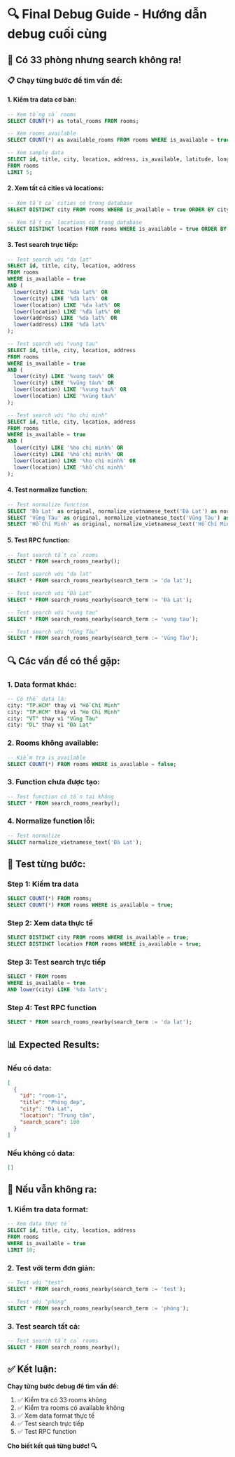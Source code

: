 # 🔍 Final Debug Guide - Hướng dẫn debug cuối cùng

## 🎯 **Có 33 phòng nhưng search không ra!**

### **📋 Chạy từng bước để tìm vấn đề:**

#### **1. Kiểm tra data cơ bản:**
```sql
-- Xem tổng số rooms
SELECT COUNT(*) as total_rooms FROM rooms;

-- Xem rooms available
SELECT COUNT(*) as available_rooms FROM rooms WHERE is_available = true;

-- Xem sample data
SELECT id, title, city, location, address, is_available, latitude, longitude
FROM rooms 
LIMIT 5;
```

#### **2. Xem tất cả cities và locations:**
```sql
-- Xem tất cả cities có trong database
SELECT DISTINCT city FROM rooms WHERE is_available = true ORDER BY city;

-- Xem tất cả locations có trong database
SELECT DISTINCT location FROM rooms WHERE is_available = true ORDER BY location;
```

#### **3. Test search trực tiếp:**
```sql
-- Test search với "da lat"
SELECT id, title, city, location, address
FROM rooms 
WHERE is_available = true 
AND (
  lower(city) LIKE '%da lat%' OR
  lower(city) LIKE '%đà lạt%' OR
  lower(location) LIKE '%da lat%' OR
  lower(location) LIKE '%đà lạt%' OR
  lower(address) LIKE '%da lat%' OR
  lower(address) LIKE '%đà lạt%'
);

-- Test search với "vung tau"
SELECT id, title, city, location, address
FROM rooms 
WHERE is_available = true 
AND (
  lower(city) LIKE '%vung tau%' OR
  lower(city) LIKE '%vũng tàu%' OR
  lower(location) LIKE '%vung tau%' OR
  lower(location) LIKE '%vũng tàu%'
);

-- Test search với "ho chi minh"
SELECT id, title, city, location, address
FROM rooms 
WHERE is_available = true 
AND (
  lower(city) LIKE '%ho chi minh%' OR
  lower(city) LIKE '%hồ chí minh%' OR
  lower(location) LIKE '%ho chi minh%' OR
  lower(location) LIKE '%hồ chí minh%'
);
```

#### **4. Test normalize function:**
```sql
-- Test normalize function
SELECT 'Đà Lạt' as original, normalize_vietnamese_text('Đà Lạt') as normalized;
SELECT 'Vũng Tàu' as original, normalize_vietnamese_text('Vũng Tàu') as normalized;
SELECT 'Hồ Chí Minh' as original, normalize_vietnamese_text('Hồ Chí Minh') as normalized;
```

#### **5. Test RPC function:**
```sql
-- Test search tất cả rooms
SELECT * FROM search_rooms_nearby();

-- Test search với "da lat"
SELECT * FROM search_rooms_nearby(search_term := 'da lat');

-- Test search với "Đà Lạt"
SELECT * FROM search_rooms_nearby(search_term := 'Đà Lạt');

-- Test search với "vung tau"
SELECT * FROM search_rooms_nearby(search_term := 'vung tau');

-- Test search với "Vũng Tàu"
SELECT * FROM search_rooms_nearby(search_term := 'Vũng Tàu');
```

## 🔍 **Các vấn đề có thể gặp:**

### **1. Data format khác:**
```sql
-- Có thể data là:
city: "TP.HCM" thay vì "Hồ Chí Minh"
city: "TP.HCM" thay vì "Ho Chi Minh"
city: "VT" thay vì "Vũng Tàu"
city: "DL" thay vì "Đà Lạt"
```

### **2. Rooms không available:**
```sql
-- Kiểm tra is_available
SELECT COUNT(*) FROM rooms WHERE is_available = false;
```

### **3. Function chưa được tạo:**
```sql
-- Test function có tồn tại không
SELECT * FROM search_rooms_nearby();
```

### **4. Normalize function lỗi:**
```sql
-- Test normalize
SELECT normalize_vietnamese_text('Đà Lạt');
```

## 🚀 **Test từng bước:**

### **Step 1: Kiểm tra data**
```sql
SELECT COUNT(*) FROM rooms;
SELECT COUNT(*) FROM rooms WHERE is_available = true;
```

### **Step 2: Xem data thực tế**
```sql
SELECT DISTINCT city FROM rooms WHERE is_available = true;
SELECT DISTINCT location FROM rooms WHERE is_available = true;
```

### **Step 3: Test search trực tiếp**
```sql
SELECT * FROM rooms 
WHERE is_available = true 
AND lower(city) LIKE '%da lat%';
```

### **Step 4: Test RPC function**
```sql
SELECT * FROM search_rooms_nearby(search_term := 'da lat');
```

## 📊 **Expected Results:**

### **Nếu có data:**
```json
[
  {
    "id": "room-1",
    "title": "Phòng đẹp",
    "city": "Đà Lạt",
    "location": "Trung tâm",
    "search_score": 100
  }
]
```

### **Nếu không có data:**
```json
[]
```

## 🎯 **Nếu vẫn không ra:**

### **1. Kiểm tra data format:**
```sql
-- Xem data thực tế
SELECT id, title, city, location, address 
FROM rooms 
WHERE is_available = true 
LIMIT 10;
```

### **2. Test với term đơn giản:**
```sql
-- Test với "test"
SELECT * FROM search_rooms_nearby(search_term := 'test');

-- Test với "phòng"
SELECT * FROM search_rooms_nearby(search_term := 'phòng');
```

### **3. Test search tất cả:**
```sql
-- Test search tất cả rooms
SELECT * FROM search_rooms_nearby();
```

## ✅ **Kết luận:**

**Chạy từng bước debug để tìm vấn đề:**
1. ✅ Kiểm tra có 33 rooms không
2. ✅ Kiểm tra rooms có available không
3. ✅ Xem data format thực tế
4. ✅ Test search trực tiếp
5. ✅ Test RPC function

**Cho biết kết quả từng bước! 🔍**
